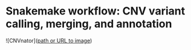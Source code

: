 # Snakemake workflow: CNV variant calling, merging, and annotation
!\[CNVnator\]([path or URL to image](https://anaconda.org/bioconda/cnvnator))
